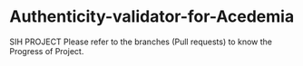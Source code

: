 # Authenticity-validator-for-Acedemia
SIH PROJECT
Please refer to the branches (Pull requests) to know the Progress of Project.

